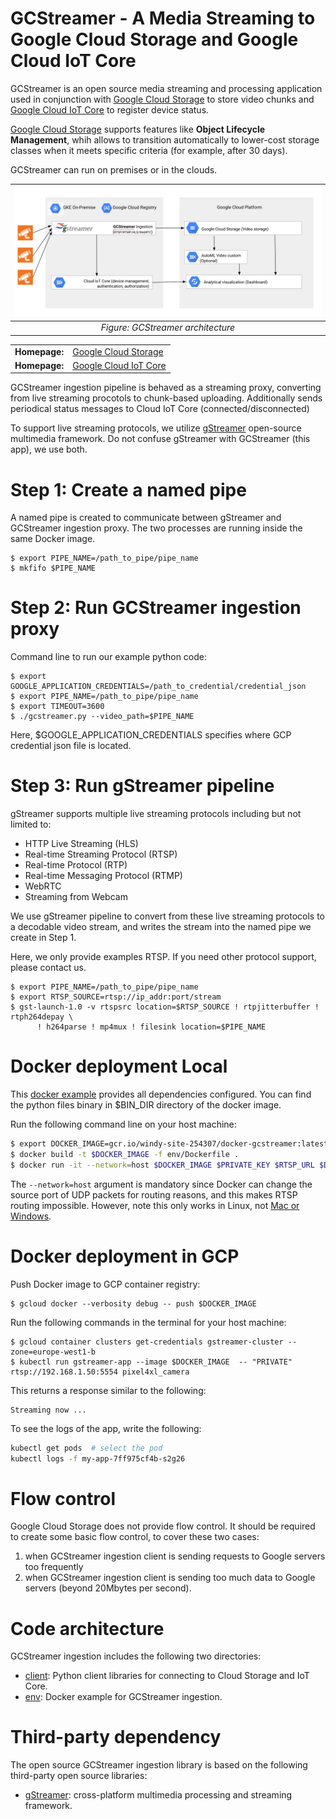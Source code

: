 GCStreamer - A Media Streaming to Google Cloud Storage and Google Cloud IoT Core
===================================

GCStreamer is an open source media streaming and processing application used in conjunction with [Google Cloud Storage](https://cloud.google.com/storage/docs) to store video chunks and [Google Cloud IoT Core](https://cloud.google.com/iot/docs) to register device status.

[Google Cloud Storage](https://cloud.google.com/storage/docs) supports features like **Object Lifecycle Management**, whih allows to transition automatically to lower-cost storage classes when it meets specific criteria (for example, after 30 days).

GCStreamer can run on premises or in the clouds. 


| ![GCStreamer architecture](./architecture-gcstreamer.png) | 
|:--:| 
| *Figure: GCStreamer architecture* |

<table>
  <tr>
    <td><b>Homepage:</b></td>
    <td><a href="https://cloud.google.com/storage/docs/">Google Cloud Storage</a></td>
  </tr>
  <tr>
    <td><b>Homepage:</b></td>
    <td><a href="https://cloud.google.com/iot/docs/">Google Cloud IoT Core</a></td>
  </tr>
</table>


GCStreamer ingestion pipeline is behaved as a streaming proxy, converting from live streaming procotols to chunk-based uploading. Additionally sends periodical status messages to Cloud IoT Core (connected/disconnected)

To support live streaming protocols, we utilize [gStreamer](https://gstreamer.freedesktop.org) open-source multimedia framework. Do not confuse gStreamer with GCStreamer (this app), we use both.

# Step 1: Create a named pipe

A named pipe is created to communicate between gStreamer and GCStreamer ingestion proxy. The two processes are running
inside the same Docker image.

```
$ export PIPE_NAME=/path_to_pipe/pipe_name
$ mkfifo $PIPE_NAME
```

# Step 2: Run GCStreamer ingestion proxy

Command line to run our example python code:

```
$ export GOOGLE_APPLICATION_CREDENTIALS=/path_to_credential/credential_json
$ export PIPE_NAME=/path_to_pipe/pipe_name
$ export TIMEOUT=3600
$ ./gcstreamer.py --video_path=$PIPE_NAME 
```

Here, $GOOGLE_APPLICATION_CREDENTIALS specifies where GCP credential json file is located.

# Step 3: Run gStreamer pipeline

gStreamer supports multiple live streaming protocols including but not limited to:

* HTTP Live Streaming (HLS)
* Real-time Streaming Protocol (RTSP)
* Real-time Protocol (RTP)
* Real-time Messaging Protocol (RTMP)
* WebRTC
* Streaming from Webcam

We use gStreamer pipeline to convert from these live streaming protocols to a decodable video stream, and writes the stream into
the named pipe we create in Step 1.

Here, we only provide examples RTSP. If you need other protocol support, please contact us.
```
$ export PIPE_NAME=/path_to_pipe/pipe_name
$ export RTSP_SOURCE=rtsp://ip_addr:port/stream
$ gst-launch-1.0 -v rtspsrc location=$RTSP_SOURCE ! rtpjitterbuffer ! rtph264depay \
      ! h264parse ! mp4mux ! filesink location=$PIPE_NAME
```


# Docker deployment Local

This [docker example](../env/Dockerfile) provides all dependencies configured. You can find the python files
binary in $BIN_DIR directory of the docker image.

Run the following command line on your host machine:
```bash
$ export DOCKER_IMAGE=gcr.io/windy-site-254307/docker-gcstreamer:latest
$ docker build -t $DOCKER_IMAGE -f env/Dockerfile .
$ docker run -it --network=host $DOCKER_IMAGE $PRIVATE_KEY $RTSP_URL $DEVICE_ID  # run streaming
```

The `--network=host` argument is mandatory since Docker can change the source port of UDP packets for routing reasons, and this makes RTSP routing impossible. However, note this only works in Linux, not [Mac or Windows](https://stackoverflow.com/questions/54165483/docker-alternative-to-network-host-on-macos-and-windows).


# Docker deployment in GCP

Push Docker image to GCP container registry:
```
$ gcloud docker --verbosity debug -- push $DOCKER_IMAGE
```

Run the following commands in the terminal for your host machine:
```
$ gcloud container clusters get-credentials gstreamer-cluster --zone=europe-west1-b
$ kubectl run gstreamer-app --image $DOCKER_IMAGE  -- "PRIVATE" rtsp://192.168.1.50:5554 pixel4xl_camera
```
This returns a response similar to the following:
```
Streaming now ...
```

To see the logs of the app, write the following:
```bash
kubectl get pods  # select the pod
kubectl logs -f my-app-7ff975cf4b-s2g26 
```

# Flow control

Google Cloud Storage does not provide flow control. It should be required to create some basic flow control, to cover these two cases:

1. when GCStreamer ingestion client is sending requests to Google servers too frequently
2. when GCStreamer ingestion client is sending too much data to Google servers (beyond 20Mbytes per second).

# Code architecture

GCStreamer ingestion  includes the following two directories:

* [client](client): Python client libraries for connecting to Cloud Storage and IoT Core.
* [env](env): Docker example for GCStreamer ingestion.

# Third-party dependency

The open source GCStreamer ingestion library is based on the following third-party open source libraries:

* [gStreamer](https://gstreamer.freedesktop.org): cross-platform multimedia processing and streaming framework.
